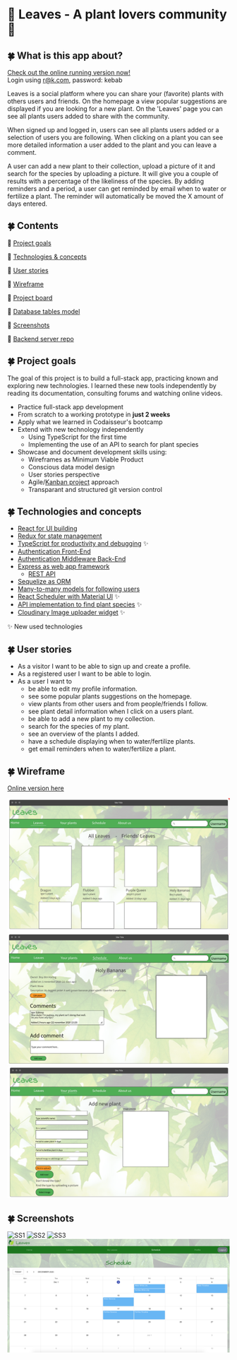 # 🌱 Leaves - A plant lovers community 🌿

## 🍀 What is this app about?

[Check out the online running version now!](https://leaves-community.netlify.app/)<br>
Login using r@k.com, password: kebab

Leaves is a social platform where you can share your (favorite) plants with others users and friends. On the homepage a view popular suggestions are displayed if you are looking for a new plant. On the 'Leaves' page you can see all plants users added to share with the community.

When signed up and logged in, users can see all plants users added or a selection of users you are following. When clicking on a plant you can see more detailed information a user added to the plant and you can leave a comment.

A user can add a new plant to their collection, upload a picture of it and search for the species by uploading a picture. It will give you a couple of results with a percentage of the likeliness of the species. By adding reminders and a period, a user can get reminded by email when to water or fertilize a plant. The reminder will automatically be moved the X amount of days entered.

## 🍀 Contents

🌵 [Project goals](#project-goals)

🌵 [Technologies & concepts](#technologies-and-concepts)

🌵 [User stories](#user-stories)

🌵 [Wireframe](#wireframe)

🌵 [Project board](https://github.com/users/TSKraak/projects/1)

🌵 [Database tables model](https://dbdiagram.io/d/5fbba5c73a78976d7b7d0b61)

🌵 [Screenshots](#screenshots)

🌵 [Backend server repo](https://github.com/TSKraak/Leaves-server)

## 🍀 Project goals

The goal of this project is to build a full-stack app, practicing known and exploring new technologies. I learned these new tools independently by reading its documentation, consulting forums and watching online videos.

- Practice full-stack app development
- From scratch to a working prototype in <strong>just 2 weeks</strong>
- Apply what we learned in Codaisseur's bootcamp
- Extend with new technology independently
  - Using TypeScript for the first time
  - Implementing the use of an API to search for plant species
- Showcase and document development skills using:
  - Wireframes as Minimum Viable Product
  - Conscious data model design
  - User stories perspective
  - Agile/[Kanban project](https://github.com/users/TSKraak/projects/1) approach
  - Transparant and structured git version control

## 🍀 Technologies and concepts

- [React for UI building](https://github.com/TSKraak/Leaves-client/blob/development/src/App.tsx)
- [Redux for state management](https://github.com/TSKraak/Leaves-client/tree/development/src/store)
- [TypeScript for productivity and debugging](https://github.com/TSKraak/Leaves-client/tree/development/src/store/plants) ✨
- [Authentication Front-End](https://github.com/TSKraak/Leaves-client/tree/development/src/store/user)
- [Authentication Middleware Back-End](https://github.com/TSKraak/Leaves-server/blob/development/auth/middleware.js)
- [Express as web app framework](https://github.com/TSKraak/Leaves-server/blob/development/index.js)
  - [REST API](https://github.com/TSKraak/Leaves-server/tree/development/routers)
- [Sequelize as ORM](https://github.com/TSKraak/Leaves-server/tree/development/migrations)
- [Many-to-many models for following users](https://github.com/TSKraak/Leaves-server/tree/development/models)
- [React Scheduler with Material UI](https://github.com/TSKraak/Leaves-client/blob/development/src/pages/MySchedule/index.tsx) ✨
- [API implementation to find plant species](https://github.com/TSKraak/Leaves-client/blob/development/src/components/FindPlantSpecies/index.tsx) ✨
- [Cloudinary Image uploader widget](https://github.com/TSKraak/Leaves-client/tree/development/src/components/ImageUploader) ✨

✨ New used technologies

## 🍀 User stories

- As a visitor I want to be able to sign up and create a profile.
- As a registered user I want to be able to login.
- As a user I want to
  - be able to edit my profile information.
  - see some popular plants suggestions on the homepage.
  - view plants from other users and from people/friends I follow.
  - see plant detail information when I click on a users plant.
  - be able to add a new plant to my collection.
  - search for the species of my plant.
  - see an overview of the plants I added.
  - have a schedule displaying when to water/fertilize plants.
  - get email reminders when to water/fertilize a plant.

## 🍀 Wireframe

[Online version here](https://wireframepro.mockflow.com/view/M45f9db447a4540a4a3e44ede2265032c1605616416653#/page/14658da0ef0144c4976d7b18f9769b1c)

![WF1](Leaves-ViewAllLeaves.png)
![WF2](Leaves-PlantDetailPage.png)
![WF3](Leaves-AddNewPlant.png)

## 🍀 Screenshots

![SS1](MyLeaves.png)
![SS2](LeafDetails.png)
![SS3](AdddLeaf.png)
![SS4](Schedule.png)
